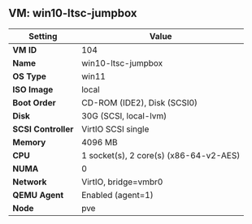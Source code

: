 ## VM: win10-ltsc-jumpbox

| Setting          | Value                            |
|------------------|----------------------------------|
| **VM ID**        | 104                            |
| **Name**         | win10-ltsc-jumpbox                          |
| **OS Type**      | win11                          |
| **ISO Image**    |  local                             |
| **Boot Order**   | CD-ROM (IDE2), Disk (SCSI0)      |
| **Disk**         | 30G (SCSI, local-lvm)          |
| **SCSI Controller** | VirtIO SCSI single            |
| **Memory**       | 4096 MB                     |
| **CPU**          | 1 socket(s), 2 core(s) (x86-64-v2-AES) |
| **NUMA**         | 0                            |
| **Network**      | VirtIO, bridge=vmbr0           |
| **QEMU Agent**   | Enabled (agent=1)           |
| **Node**         | pve                            |
